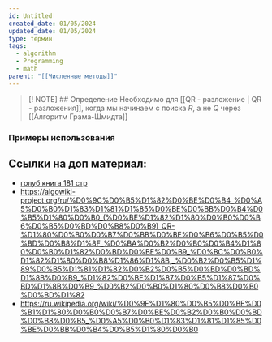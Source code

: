 ```yaml
---
id: Untitled
created_date: 01/05/2024
updated_date: 01/05/2024
type: термин
tags:
  - algorithm
  - Programming
  - math
parent: "[[Численные методы]]"
---
```



> [! NOTE] ## Определение
> Необходимо для [[QR - разложение | QR - разложения]], когда мы начинаем с поиска $R$, а не $Q$ через [[Алгоритм Грама-Шмидта]]


### Примеры использования

## Ссылки на доп материал:
- [голуб книга 181 стр](голуб_матричные_вычисления.pdf#page=183)
- https://algowiki-project.org/ru/%D0%9C%D0%B5%D1%82%D0%BE%D0%B4_%D0%A5%D0%B0%D1%83%D1%81%D1%85%D0%BE%D0%BB%D0%B4%D0%B5%D1%80%D0%B0_(%D0%BE%D1%82%D1%80%D0%B0%D0%B6%D0%B5%D0%BD%D0%B8%D0%B9)_QR-%D1%80%D0%B0%D0%B7%D0%BB%D0%BE%D0%B6%D0%B5%D0%BD%D0%B8%D1%8F_%D0%BA%D0%B2%D0%B0%D0%B4%D1%80%D0%B0%D1%82%D0%BD%D0%BE%D0%B9_%D0%BC%D0%B0%D1%82%D1%80%D0%B8%D1%86%D1%8B,_%D0%B2%D0%B5%D1%89%D0%B5%D1%81%D1%82%D0%B2%D0%B5%D0%BD%D0%BD%D1%8B%D0%B9_%D1%82%D0%BE%D1%87%D0%B5%D1%87%D0%BD%D1%8B%D0%B9_%D0%B2%D0%B0%D1%80%D0%B8%D0%B0%D0%BD%D1%82
- https://ru.wikipedia.org/wiki/%D0%9F%D1%80%D0%B5%D0%BE%D0%B1%D1%80%D0%B0%D0%B7%D0%BE%D0%B2%D0%B0%D0%BD%D0%B8%D0%B5_%D0%A5%D0%B0%D1%83%D1%81%D1%85%D0%BE%D0%BB%D0%B4%D0%B5%D1%80%D0%B0


